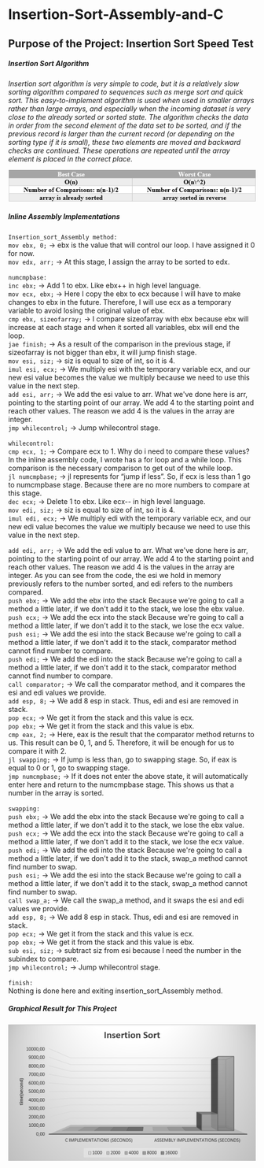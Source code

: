 # Insertion-Sort-Assembly-and-C
## Purpose of the Project: Insertion Sort Speed Test

##### Insertion Sort Algorithm
*Insertion sort algorithm is very simple to code, but it is a relatively slow sorting algorithm compared to sequences such as merge sort and quick sort. This easy-to-implement algorithm is used when used in smaller arrays rather than large arrays, and especially when the incoming dataset is very close to the already sorted or sorted state. The algorithm checks the data in order from the second element of the data set to be sorted, and if the previous record is larger than the current record (or depending on the sorting type if it is small), these two elements are moved and backward checks are continued. These operations are repeated until the array element is placed in the correct place.*

![Graph2](https://github.com/eroldmrclk/Insertion-Sort-Assembly-and-C/blob/master/images/graph-2.png)

##### Inline Assembly Implementations <br>

`Insertion_sort_Assembly method:` <br>
`mov ebx, 0;` -> ebx is the value that will control our loop. I have assigned it 0 for now. <br>
`mov edx, arr;` -> At this stage, I assign the array to be sorted to edx. <br>


`numcmpbase:` <br>
`inc ebx;` -> Add 1 to ebx. Like ebx++ in high level language. <br>
`mov ecx, ebx;` -> Here I copy the ebx to ecx because I will have to make changes to ebx in the future. Therefore, I will use ecx as a temporary variable to avoid losing the original value of ebx. <br>
`cmp ebx, sizeofarray;` -> I compare sizeofarray with ebx because ebx will increase at each stage and when it sorted all variables, ebx will end the loop. <br>
`jae finish;` -> As a result of the comparison in the previous stage, if sizeofarray is not bigger than ebx, it will jump finish stage. <br>
`mov esi, siz;` -> siz is equal to size of int, so it is 4. <br>
`imul esi, ecx;` -> We multiply esi with the temporary variable ecx, and our new esi value becomes the value we multiply because we need to use this value in the next step. <br>
`add esi, arr;` -> We add the esi value to arr. What we've done here is arr, pointing to the starting point of our array. We add 4 to the starting point and reach other values. The reason we add 4 is the values in the array are integer. <br>
`jmp whilecontrol;` -> Jump whilecontrol stage. <br>

`whilecontrol:` <br>
`cmp ecx, 1;` -> Compare ecx to 1. Why do i need to compare these values? In the inline assembly code, I wrote has a for loop and a while loop. This comparison is the necessary comparison to get out of the while loop. <br>
`jl numcmpbase;` -> jl represents for “jump if less”. So, if ecx is less than 1 go to numcmpbase stage. Because there are no more numbers to compare at this stage. <br>
`dec ecx;` -> Delete 1 to ebx. Like ecx-- in high level language. <br>
`mov edi, siz;` -> siz is equal to size of int, so it is 4. <br>
`imul edi, ecx;` -> We multiply edi with the temporary variable ecx, and our new edi value becomes the value we multiply because we need to use this value in the next step. <br>

`add edi, arr;` -> We add the edi value to arr. What we've done here is arr, pointing to the starting point of our array. We add 4 to the starting point and reach other values. The reason we add 4 is the values in the array are integer. As you can see from the code, the esi we hold in memory previously refers to the number sorted, and edi refers to the numbers compared. <br>
`push ebx;` -> We add the ebx into the stack Because we're going to call a method a little later, if we don't add it to the stack, we lose the ebx value. <br>
`push ecx;` -> We add the ecx into the stack Because we're going to call a method a little later, if we don't add it to the stack, we lose the ecx value. <br>
`push esi;` -> We add the esi into the stack Because we're going to call a method a little later, if we don't add it to the stack, comparator method cannot find number to compare. <br>
`push edi;` -> We add the edi into the stack Because we're going to call a method a little later, if we don't add it to the stack, comparator method cannot find number to compare. <br>
`call comparator;` -> We call the comparator method, and it compares the esi and edi values we provide. <br>
`add esp, 8;` ->  We add 8 esp in stack. Thus, edi and esi are removed in stack. <br>
`pop ecx;` ->  We get it from the stack and this value is ecx. <br>
`pop ebx;` -> We get it from the stack and this value is ebx. <br>
`cmp eax, 2;` -> Here, eax is the result that the comparator method returns to us. This result can be 0, 1, and 5. Therefore, it will be enough for us to compare it with 2. <br>
`jl swapping;` ->  If jump is less than, go to swapping stage. So, if eax is equal to 0 or 1, go to swapping stage. <br>
`jmp numcmpbase;` -> If it does not enter the above state, it will automatically enter here and return to the numcmpbase stage. This shows us that a number in the array is sorted. <br>

`swapping:` <br>
`push ebx;` -> We add the ebx into the stack Because we're going to call a method a little later, if we don't add it to the stack, we lose the ebx value. <br>
`push ecx;` -> We add the ecx into the stack Because we're going to call a method a little later, if we don't add it to the stack, we lose the ecx value. <br>
`push edi;` -> We add the edi into the stack Because we're going to call a method a little later, if we don't add it to the stack, swap_a method cannot find number to swap. <br>
`push esi;` -> We add the esi into the stack Because we're going to call a method a little later, if we don't add it to the stack, swap_a method cannot find number to swap. <br>
`call swap_a;` -> We call the swap_a method, and it swaps the esi and edi values we provide. <br>
`add esp, 8;` -> We add 8 esp in stack. Thus, edi and esi are removed in stack. <br>
`pop ecx;` -> We get it from the stack and this value is ecx. <br>
`pop ebx;` -> We get it from the stack and this value is ebx. <br>
`sub esi, siz;` -> subtract siz from esi because I need the number in the subindex to compare. <br>
`jmp whilecontrol;` -> Jump whilecontrol stage. <br>

`finish:` <br>
Nothing is done here and exiting insertion_sort_Assembly method. <br>


##### Graphical Result for This Project
![Graph1](https://github.com/eroldmrclk/Insertion-Sort-Assembly-and-C/blob/master/images/graph-1.png)
